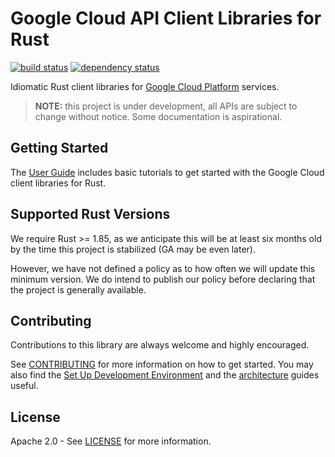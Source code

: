 # Google Cloud API Client Libraries for Rust

[![build status](https://github.com/googleapis/google-cloud-rust/actions/workflows/sdk.yaml/badge.svg)](https://github.com/googleapis/google-cloud-rust/actions/workflows/sdk.yaml)
[![dependency status](https://deps.rs/repo/github/googleapis/google-cloud-rust/status.svg)](https://deps.rs/repo/github/googleapis/google-cloud-rust)

Idiomatic Rust client libraries for [Google Cloud Platform](https://cloud.google.com/) services.

> **NOTE:** this project is under development, all APIs are subject to change
> without notice. Some documentation is aspirational.

## Getting Started

The [User Guide] includes basic tutorials to get started with the Google Cloud
client libraries for Rust.

## Supported Rust Versions

We require Rust >= 1.85, as we anticipate this will be at least six months old
by the time this project is stabilized (GA may be even later).

However, we have not defined a policy as to how often we will update this
minimum version. We do intend to publish our policy before declaring that the
project is generally available.

## Contributing

Contributions to this library are always welcome and highly encouraged.

See [CONTRIBUTING] for more information on how to get started. You may also find
the [Set Up Development Environment] and the [architecture] guides useful.

## License

Apache 2.0 - See [LICENSE] for more information.

[architecture]: ARCHITECTURE.md
[contributing]: CONTRIBUTING.md
[license]: LICENSE
[set up development environment]: doc/contributor/howto-guide-set-up-development-environment.md
[user guide]: https://googleapis.github.io/google-cloud-rust
